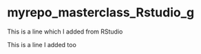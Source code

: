 # myrepo_masterclass_Rstudio_g

This is a line which I added from RStudio

This is a line I added too
